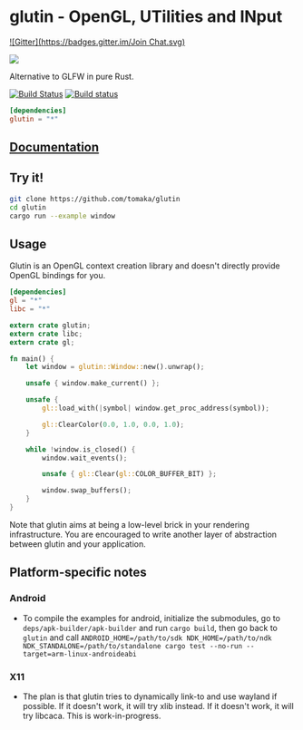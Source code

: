 # glutin -  OpenGL, UTilities and INput
[![Gitter](https://badges.gitter.im/Join Chat.svg)](https://gitter.im/tomaka/glutin?utm_source=badge&utm_medium=badge&utm_campaign=pr-badge&utm_content=badge)

[![](http://meritbadge.herokuapp.com/glutin)](https://crates.io/crates/glutin)

Alternative to GLFW in pure Rust.

[![Build Status](https://travis-ci.org/tomaka/glutin.png?branch=master)](https://travis-ci.org/tomaka/glutin)
[![Build status](https://ci.appveyor.com/api/projects/status/cv5xewg3uchb3854/branch/master?svg=true)](https://ci.appveyor.com/project/tomaka/glutin/branch/master)

```toml
[dependencies]
glutin = "*"
```

## [Documentation](http://tomaka.github.io/glutin/)

## Try it!

```bash
git clone https://github.com/tomaka/glutin
cd glutin
cargo run --example window
```

## Usage

Glutin is an OpenGL context creation library and doesn't directly provide OpenGL bindings for you.

```toml
[dependencies]
gl = "*"
libc = "*"
```

```rust
extern crate glutin;
extern crate libc;
extern crate gl;

fn main() {
    let window = glutin::Window::new().unwrap();

    unsafe { window.make_current() };

    unsafe {
        gl::load_with(|symbol| window.get_proc_address(symbol));

        gl::ClearColor(0.0, 1.0, 0.0, 1.0);
    }

    while !window.is_closed() {
        window.wait_events();

        unsafe { gl::Clear(gl::COLOR_BUFFER_BIT) };

        window.swap_buffers();
    }
}
```

Note that glutin aims at being a low-level brick in your rendering infrastructure. You are encouraged to write another layer of abstraction between glutin and your application.

## Platform-specific notes

### Android

 - To compile the examples for android, initialize the submodules, go to `deps/apk-builder/apk-builder` and run `cargo build`, then go back to `glutin` and call `ANDROID_HOME=/path/to/sdk NDK_HOME=/path/to/ndk NDK_STANDALONE=/path/to/standalone cargo test --no-run --target=arm-linux-androideabi`

### X11

 - The plan is that glutin tries to dynamically link-to and use wayland if possible. If it doesn't work, it will try xlib instead. If it doesn't work, it will try libcaca. This is work-in-progress.
